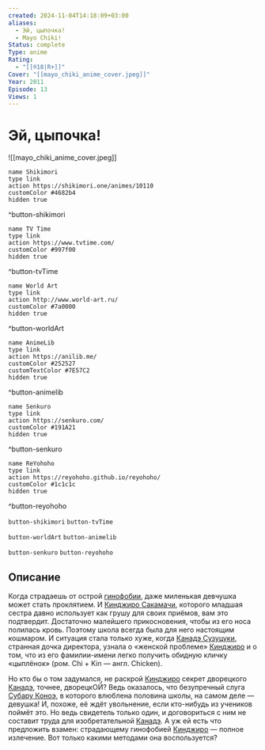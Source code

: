 ```yaml
---
created: 2024-11-04T14:18:09+03:00
aliases:
  - Эй, цыпочка!
  - Mayo Chiki!
Status: complete
Type: anime
Rating:
  - "[[®️18|R+]]"
Cover: "[[mayo_chiki_anime_cover.jpeg]]"
Year: 2011
Episode: 13
Views: 1
---
```


# Эй, цыпочка!

![[mayo_chiki_anime_cover.jpeg]]

```button
name Shikimori
type link
action https://shikimori.one/animes/10110
customColor #4682b4
hidden true
```
^button-shikimori

```button
name TV Time
type link
action https://www.tvtime.com/
customColor #997f00
hidden true
```
^button-tvTime

```button
name World Art
type link
action http://www.world-art.ru/
customColor #7a0000
hidden true
```
^button-worldArt

```button
name AnimeLib
type link
action https://anilib.me/
customColor #252527
customTextColor #7E57C2
hidden true
```
^button-animelib

```button
name Senkuro
type link
action https://senkuro.com/
customColor #191A21
hidden true
```
^button-senkuro

```button
name ReYohoho
type link
action https://reyohoho.github.io/reyohoho/
customColor #1c1c1c
hidden true
```
^button-reyohoho

`button-shikimori` `button-tvTime`

`button-worldArt` `button-animelib`

`button-senkuro` `button-reyohoho`

## Описание

Когда страдаешь от острой [гинофобии](https://ru.wikipedia.org/wiki/Гинофобия), даже миленькая девчушка может стать проклятием. И [Кинджиро Сакамачи](https://shikimori.one/characters/41377-kinjirou-sakamachi), которого младшая сестра давно использует как грушу для своих приёмов, вам это подтвердит. Достаточно малейшего прикосновения, чтобы из его носа полилась кровь. Поэтому школа всегда была для него настоящим кошмаром. И ситуация стала только хуже, когда [Канадэ Сузуцуки](https://shikimori.one/characters/41376-kanade-suzutsuki), странная дочка директора, узнала о «женской проблеме» [Кинджиро](https://shikimori.one/characters/41377-kinjirou-sakamachi) и о том, что из его фамилии-имени легко получить обидную кличку «цыплёнок» (ром. Chi + Kin — англ. Chicken).

Но кто бы о том задумался, не раскрой [Кинджиро](https://shikimori.one/characters/41377-kinjirou-sakamachi) секрет дворецкого [Канадэ](https://shikimori.one/characters/41376-kanade-suzutsuki), точнее, дворецкОЙ? Ведь оказалось, что безупречный слуга [Субару Коноэ](https://shikimori.one/characters/41374-subaru-konoe), в которого влюблена половина школы, на самом деле — девушка! И, похоже, её ждёт увольнение, если кто-нибудь из учеников поймёт это. Но ведь свидетель только один, и договориться с ним не составит труда для изобретательной [Канадэ](https://shikimori.one/characters/41376-kanade-suzutsuki). А уж ей есть что предложить взамен: страдающему гинофобией [Кинджиро](https://shikimori.one/characters/41377-kinjirou-sakamachi) — полное излечение. Вот только какими методами она воспользуется?
